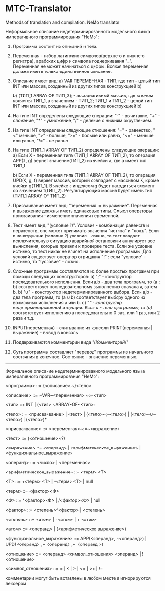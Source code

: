 # MTC-Translator
Methods of translation and compilation. NeMo translator

Неформальное описание недетерминированного модельного языка императивного программирования "НеМо":

1) Программа состоит из описаний и тела.

2) Переменная - набор латинских символов(верхнего и нижнего регистра), арабских цифр и символа подчеркивания "_". Переменная не может начинаться с цифры. Всякая переменная должна иметь только единственное описание.

3) Описание имеет вид:
	a) VAR ПЕРЕМЕННАЯ : ТИП; где тип - целый тип INT или массив, созданный из других типов конструкцией b)

	b) (ТИП_1 ARRAY OF ТИП_2); - ассоциативный массив, где ключом является ТИП_1, а значением - ТИП_2; ТИП_1 и ТИП_2 - целый тип INT или массив, созданный из других типов конструкцией b)

4) На типе INT определены следующие операции: "-" - вычитание, "+" - сложение, "*" - умножение, "/" - деление с нижним округлением.

5) На типе INT определены следующие отношения: "=" - равенство, "<" меньше, ">" - больше, ">=" - больше или равно, "<=" - меньше или равно, "!=" - не равно

6) На типе (ТИП_1 ARRAY OF ТИП_2) определены следующие операции:
	a) Если X - переменная типа (ТИП_1 ARRAY OF ТИП_2), то операция APP(X, g) вернет значение(ТИП_2) из ячейки a, где а имеет тип ТИП_1

	b) Если X - переменная типа (ТИП_1 ARRAY OF ТИП_2), то операция UPD(X, g, f) вернет массив, который совпадает с массивом X, кроме ячейки g(ТИП_1). В ячейке с индексом g будет находиться элемент со значением f(ТИП_2). Результирующий массив будет иметь тип (ТИП_1 ARRAY OF ТИП_2)

7) Присваивание имеет вид: "переменная := выражение". Переменная и выражение должны иметь одинаковые типы. Смысл операторы присваивания - изменение значения переменной.

8) Тест имеет вид: "(условие ?)". Условие - комбинация равенств и неравенств, оно может принимать значения "истина" и "ложь". Если в конструкции (условие ?) условие - ложно, то тест создает исключительную ситуацию аварийной остановки и аннулирует все вычисления, которые привели к проверке теста. Если же условие истинно, то тест никак не влияет на исполнение программы. Для условий существует оператор отрицания "!" : если "условие" - истинно, то "!условие" - ложно.

9) Сложные программы составляются из более простых программ при помощи следующих конструкторов:
	a) ";" - конструктор последовательного исполнения. Если a,b - два тела программ, то (a ; b) соответствует последовательному выполнению сначала a, затем b.
	b) "∪" - конструктор недетерминированного выбора.  Если a,b - два тела программ, то (a ∪ b)
	соответствует выбору одного из возможных исполнения a или b.
	c) "*" - конструктор недетерминированной итерации. Если a - тело программы, то (a)* соответствует исполнению a последовательно 0 раз, или 1 раз, или 2 раза и т.д.

10) INPUT(переменная) 			  - считывание из консоли
	PRINT(переменная | выражение) - вывод в консоль

12) Поддерживаются комментарии вида "/*Комментарий*/"

13) Суть программы составляет "перевод" программы из начального состояния в конечное. Состояние - значение переменных. 


_______________________________________________________________

Формальное описание недетерминированного модельного языка императивного программирования "НеМо":


<программа> ::= {<описание>;~}<тело> 

<описание>  ::=  ~VAR~<переменная> ~:~ <тип>

<тип>  ::= INT | (<тип> ~ARRAY~OF~<тип>) 

<тело> ::= <присваивание> | <тест> | (<тело>~;~<тело>) | (<тело>~∪~<тело>) |  (<тело>)*

<присваивание> ::= <переменная>~:=~<выражение>

<тест> ::= (<отношение>~?)

<выражение> ::= <операнд> | <арифметическое_выражение> | <функциональное_выражение> 

<операнд> ::= <число> | <переменная>

<арифметическое_выражение> ::= <терм> <Т>

<Т>  ::= +<терм> <Т> | -<терм> <Т> | null

<терм>  ::= <фактор><Ф>

<Ф> ::= *<фактор><Ф> | /<фактор><Ф> | null

<фактор> ::= <степень>^<фактор> | <степень>

<степень> ::= <атом> | -<атом> | + <атом>

<атом> ::= <операнд> | (<арифметическое выражение>)

<функциональное_выражение> ::= APP(<операнд>, ~<операнд>) | UPD(<операнд〉,~〈операнд〉,~〈операнд >)

<отношение> ::= <операнд> <символ_отношения> <операнд> | !<отношение>  

<символ_отношения> ::= = | < | > | <= | >= | !=

комментарии могут быть вставлены в любом месте и игнорируются лексером
